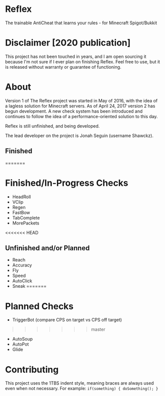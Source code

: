 # Reflex
The trainable AntiCheat that learns your rules - for Minecraft Spigot/Bukkit

# Disclaimer [2020 publication]
This project has not been touched in years, and I am open sourcing it because I'm not sure if I ever plan on finishing Reflex.
Feel free to use, but it is released without warranty or guarantee of functioning.

# About
Version 1 of The Reflex project was started in May of 2016, with the idea of a lagless solution for Minecraft servers.
As of April 24, 2017 version 2 has begun development.  A new check system has been introduced and continues to follow the idea of a performance-oriented solution to this day.

Reflex is still unfinished, and being developed.

The lead developer on the project is Jonah Seguin (username Shawckz).


## Finished
=======
# Finished/In-Progress Checks

- HeadRoll
- VClip
- Regen
- FastBow
- TabComplete
- MorePackets

<<<<<<< HEAD
## Unfinished and/or Planned

- Reach
- Accuracy
- Fly
- Speed
- AutoClick
- Sneak
=======
# Planned Checks

- TriggerBot (compare CPS on target vs CPS off target)
>>>>>>> master
- AutoSoup
- AutoPot
- Glide


# Contributing

This project uses the 1TBS indent style, meaning braces are always used even when not necessary.
For example:
`
if(something) {
doSomething();
}
`

